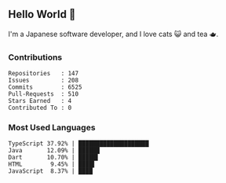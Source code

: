 ## Hello World 👋

I'm a Japanese software developer, and I love cats 😺 and tea 🫖.

### Contributions

    Repositories   : 147
    Issues         : 208
    Commits        : 6525
    Pull-Requests  : 510
    Stars Earned   : 4
    Contributed To : 0

### Most Used Languages

    TypeScript 37.92% | ████████████████████
    Java       12.09% | ██████
    Dart       10.70% | █████▌
    HTML        9.45% | ████▌
    JavaScript  8.37% | ████

